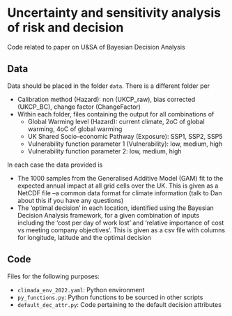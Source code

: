 # Uncertainty and sensitivity analysis of risk and decision

Code related to paper on U&SA of Bayesian Decision Analysis

## Data

Data should be placed in the folder `data`. There is a different folder per
+ Calibration method (Hazard): non (UKCP_raw), bias corrected (UKCP_BC), change factor (ChangeFactor)
+ Within each folder, files containing the output for all combinations of
    - Global Warming level (Hazard): current climate, 2oC of global warming, 4oC of global warming
    - UK Shared Socio-economic Pathway (Exposure): SSP1, SSP2, SSP5
    - Vulnerability function parameter 1 (Vulnerability): low, medium, high
    - Vulnerability function parameter 2: low, medium, high

In each case the data provided is
+ The 1000 samples from the Generalised Additive Model (GAM) fit to the expected annual impact at all grid cells over the UK. This is given as a NetCDF file –a common data format for climate information (talk to Dan about this if you have any questions)
+ The ‘optimal decision’ in each location, identified using the Bayesian Decision Analysis framework, for a given combination of inputs including the ‘cost per day of work lost’ and ‘relative importance of cost vs meeting company objectives’. This is given as a csv file with columns for longitude, latitude and the optimal decision

## Code

Files for the following purposes:

+ `climada_env_2022.yaml`: Python environment
+ `py_functions.py`: Python functions to be sourced in other scripts
+ `default_dec_attr.py`: Code pertaining to the default decision attributes
